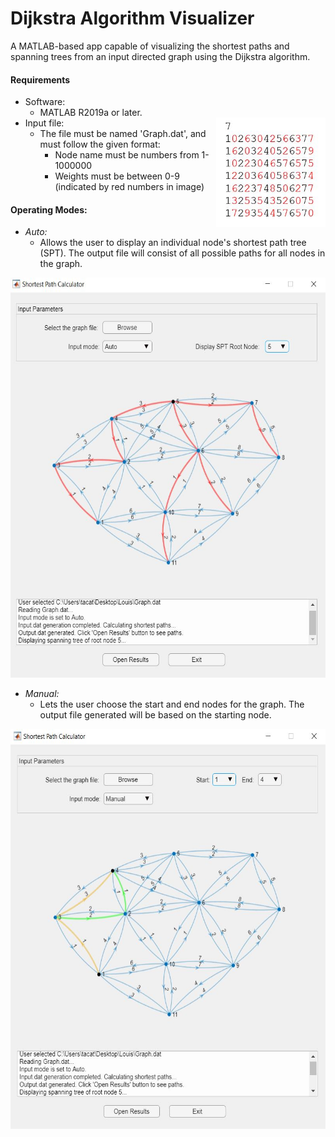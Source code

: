 # Dijkstra Algorithm Visualizer
A MATLAB-based app capable of visualizing the shortest paths and spanning trees from an input directed graph using the Dijkstra algorithm.

#### Requirements
* Software:
  * MATLAB R2019a or later.
* Input file:
  <img align='right' width="175" height="175" src="https://github.com/takatz28/Dijkstra-Visualization/blob/main/docs/GraphFormat.JPG">
  * The file must be named 'Graph.dat', and must follow the given format:
    * Node name must be numbers from 1-1000000
	* Weights must be between 0-9 (indicated by red numbers in image)


#### Operating Modes:
* _Auto:_
  * Allows the user to display an individual node's shortest path tree (SPT). The output file will consist of all possible paths for all nodes in the graph.
<p align="center">
  <img width="540" height="640" src="https://github.com/takatz28/Dijkstra-Visualization/blob/main/docs/Auto.JPG">
</p>

* _Manual:_
  * Lets the user choose the start and end nodes for the graph. The output file generated will be based on the starting node.
<p align="center">
  <img width="540" height="640" src="https://github.com/takatz28/Dijkstra-Visualization/blob/main/docs/Manual.JPG">
</p>
